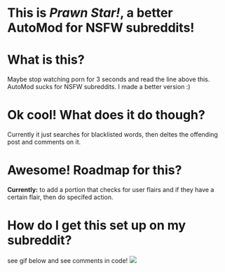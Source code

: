 # This is ***Prawn Star!***, a better AutoMod for NSFW subreddits!
# What is this?
Maybe stop watching porn for 3 seconds and read the line above this. AutoMod sucks for NSFW subreddits. I made a better version :)
# Ok cool! What does it do though?
Currently it just searches for blacklisted words, then deltes the offending post and comments on it.
# Awesome! Roadmap for this?
**Currently:** to add a portion that checks for user flairs and if they have a certain flair, then do specifed action.
# How do I get this set up on my subreddit?
see gif below and see comments in code!
![](https://github.com/Tele-Mon/prawn-star/blob/main/prawnstar%20tutorial(1).gif)
